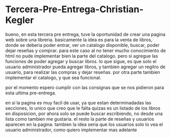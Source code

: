 # Tercera-Pre-Entrega-Christian-Kegler


bueno, en esta tercera pre entrega, tuve la oportunidad de crear una pagina web sobre una libreria.
basicamente la idea es para la venta de libros, donde se deberia poder entrar, ver un catalogo disponible, buscar, poder dejar reseñas y comprar.
para este caso al no tener mucho conocimiento de html no pude implementar bien la parte del catalogo. pero si agregue las funciones de poder agregar y buscar libros.
lo que sigue, es que solo el usuario administrador pueda agregar libros, y tambien agregar un regitro de usuario, para realizar las compras y dejar reseñas.
por otra parte tambien implementar el catalogo, y que sea funcional.

por el momento espero cumplir con las consignas que se nos pidieron para esta ultima pre-entrega.

en si la pagina es muy facil de usar, ya que estan determinadadas las secciones, lo unico que creo que le falta quizas es un listado de los libros en disposicion, por ahora solo se puede buscar escribiendo,
no desde una lista como tambien me gustaria. el resto la parte de reseñas y usuarios aparecen en la pagina. tambien la idea seria que los usuarios solo lo vea el usuario administrador, como quiero implementar mas adelante
